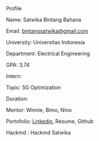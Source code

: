 Profile

Name: Satwika Bintang Bahana

Email: bintangsatwika@gmail.com

University: Universitas Indonesia

Department: Electrical Engineering

GPA: 3.74

Intern:

Topic: 5G Optimization

Duration:

Mentor: Winnie, Bimo, Nino

Portofolio: [Linkedin](https://www.linkedin.com/in/satwika-bintang-bahana-0b3780220/), Resume, Github

Hackmd : Hackmd Satwika
